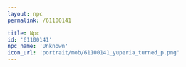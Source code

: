 ```yaml
---
layout: npc
permalink: /61100141

title: Npc
id: '61100141'
npc_name: 'Unknown'
icon_url: 'portrait/mob/61100141_yuperia_turned_p.png'
---
```

